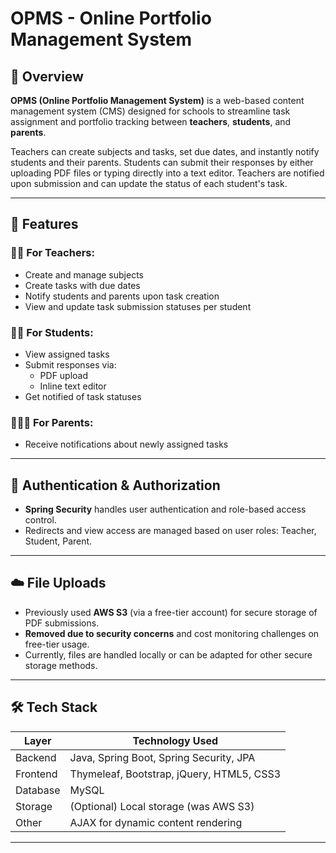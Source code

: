 # OPMS - Online Portfolio Management System

## 📘 Overview

**OPMS (Online Portfolio Management System)** is a web-based content management system (CMS) designed for schools to streamline task assignment and portfolio tracking between **teachers**, **students**, and **parents**.

Teachers can create subjects and tasks, set due dates, and instantly notify students and their parents. Students can submit their responses by either uploading PDF files or typing directly into a text editor. Teachers are notified upon submission and can update the status of each student's task.

---

## 🚀 Features

### 👨‍🏫 For Teachers:
- Create and manage subjects
- Create tasks with due dates
- Notify students and parents upon task creation
- View and update task submission statuses per student

### 👩‍🎓 For Students:
- View assigned tasks
- Submit responses via:
  - PDF upload
  - Inline text editor
- Get notified of task statuses

### 👨‍👩‍👧 For Parents:
- Receive notifications about newly assigned tasks

---

## 🔐 Authentication & Authorization

- **Spring Security** handles user authentication and role-based access control.
- Redirects and view access are managed based on user roles: Teacher, Student, Parent.

---

## ☁️ File Uploads

- Previously used **AWS S3** (via a free-tier account) for secure storage of PDF submissions.
- **Removed due to security concerns** and cost monitoring challenges on free-tier usage.
- Currently, files are handled locally or can be adapted for other secure storage methods.

---

## 🛠️ Tech Stack

| Layer        | Technology Used                        |
|--------------|----------------------------------------|
| Backend      | Java, Spring Boot, Spring Security, JPA |
| Frontend     | Thymeleaf, Bootstrap, jQuery, HTML5, CSS3 |
| Database     | MySQL |
| Storage      | (Optional) Local storage (was AWS S3)    |
| Other        | AJAX for dynamic content rendering      |

---
